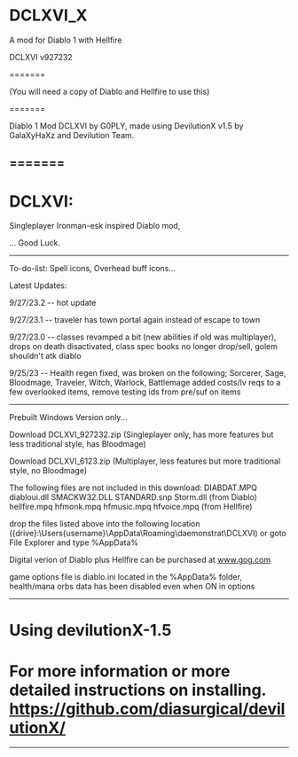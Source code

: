 # DCLXVI_X
A mod for Diablo 1 with Hellfire

DCLXVI v927232

=======

(You will need a copy of Diablo and Hellfire to use this)

=======

Diablo 1 Mod DCLXVI by G0PLY,
made using DevilutionX v1.5 by GalaXyHaXz and Devilution Team.

=======
--------------------------------------------------------------------------------------------------

DCLXVI: 
=======

Singleplayer Ironman-esk inspired Diablo mod,

... Good Luck.

--------------------------------------------------------------------------------------------------
To-do-list: Spell icons, Overhead buff icons...

Latest Updates:

9/27/23.2 -- hot update

9/27/23.1 -- traveler has town portal again instead of escape to town

9/27/23.0 -- classes revamped a bit (new abilities if old was multiplayer), drops on death disactivated, class spec books no longer drop/sell, golem shouldn't atk diablo

9/25/23 -- Health regen fixed, was broken on the following; Sorcerer, Sage, Bloodmage, Traveler, Witch, Warlock, Battlemage
added costs/lv reqs to a few overlooked items, remove testing ids from pre/suf on items

--------------------------------------------------------------------------------------------------

Prebuilt Windows Version only...

Download DCLXVI_927232.zip (Singleplayer only, has more features but less traditional style, has Bloodmage)

Download DCLXVI_6123.zip (Multiplayer, less features but more traditional style, no Bloodmage)

The following files are not included in this download: 
DIABDAT.MPQ diabloui.dll SMACKW32.DLL STANDARD.snp Storm.dll (from Diablo)
hellfire.mpq hfmonk.mpq hfmusic.mpq hfvoice.mpq (from Hellfire)

drop the files listed above into the following location
({drive}:\Users\{username}\AppData\Roaming\daemonstrat\DCLXVI)
or goto File Explorer and type %AppData%

Digital verion of Diablo plus Hellfire can be purchased at www.gog.com

game options file is diablo.ini located in the %AppData% folder,
health/mana orbs data has been disabled even when ON in options

--------------------------------------------------------------------------------------------------

Using devilutionX-1.5
=======

For more information or more detailed instructions on installing. https://github.com/diasurgical/devilutionX/
=======
--------------------------------------------------------------------------------------------------
